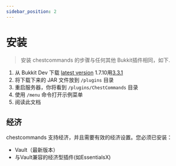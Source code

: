 ```yaml
---
sidebar_position: 2
---
```


# 安装

> 安装 chestcommands 的步骤与任何其他 Bukkit插件相同，如下.

1. 从 Bukkit Dev 下载 [latest version](https://dev.bukkit.org/projects/chest-commands/files) 1.7.10用[3.3.1](https://dev.bukkit.org/projects/chest-commands/files/2977162)
2. 将下载下来的 JAR 文件放到 `/plugins` 目录
3. 重启服务器，你将看到 `/plugins/ChestCommands` 目录
4. 使用 `/menu` 命令打开示例菜单
5. 阅读此文档

## 经济

chestcommands 支持经济，并且需要有效的经济设置。您必须已安装：

- Vault（最新版本）
- 与Vault兼容的经济型插件(如EssentialsX)